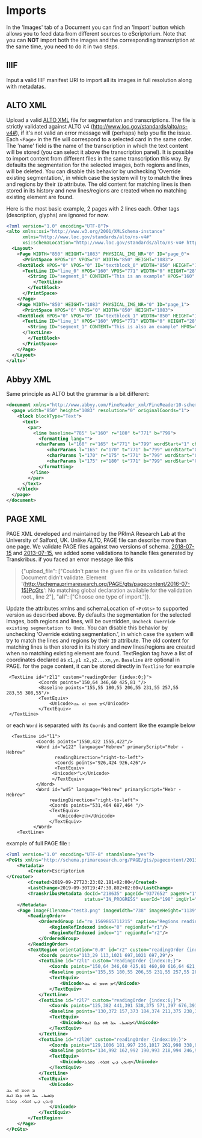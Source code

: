 # Imports

In the 'Images' tab of a Document you can find an 'Import' button which allows you to feed data from different sources to eScriptorium.
Note that you can **NOT** import both the images and the corresponding transcription at the same time, you need to do it in two steps.

## IIIF
Input a valid IIIF manifest URI to import all its images in full resolution along with metadatas.

## ALTO XML
Upload a valid [ALTO XML](https://en.wikipedia.org/wiki/ALTO_(XML)) file for segmentation and transcriptions.
The file is strictly validated against ALTO v4 (http://www.loc.gov/standards/alto/ns-v4#), if it's not valid an error message will (perhaps) help you fix the issue.
Each `<Page>` in the file will correspond to a selected card in the same order.
The 'name' field is the name of the transcription in which the text content will be stored (you can select it above the transcription panel). It is possible to import content from different files in the same transcription this way.
By defaults the segmentation for the selected images, both regions and lines, will be deleted. You can disable this behavior by unchecking 'Override existing segmentation.', in which case the system will try to match the lines and regions by their `ID` attribute. The old content for matching lines is then stored in its history and new lines/regions are created when no matching existing element are found.

Here is the most basic example, 2 pages with 2 lines each.
Other tags (description, glyphs) are ignored for now.
```xml
<?xml version="1.0" encoding="UTF-8"?>
<alto xmlns:xsi="http://www.w3.org/2001/XMLSchema-instance"
	  xmlns="http://www.loc.gov/standards/alto/ns-v4#"
	  xsi:schemaLocation="http://www.loc.gov/standards/alto/ns-v4# http://www.loc.gov/standards/alto/v4/alto-4-0.xsd">
  <Layout>
    <Page WIDTH="850" HEIGHT="1083" PHYSICAL_IMG_NR="0" ID="page_0">
      <PrintSpace HPOS="0" VPOS="0" WIDTH="850" HEIGHT="1083">
	<TextBlock HPOS="0" VPOS="0" ID="textblock_0" WIDTH="850" HEIGHT="1083">
	  <TextLine ID="line_0" HPOS="160" VPOS="771" WIDTH="0" HEIGHT="28">
	    <String ID="segment_0" CONTENT="This is an example" HPOS="160" VPOS="771" WIDTH="0" HEIGHT="28" WC="0.9995"></String>
          </TextLine>
        </TextBlock>
      </PrintSpace>
    </Page>
    <Page WIDTH="850" HEIGHT="1083" PHYSICAL_IMG_NR="0" ID="page_1">
      <PrintSpace HPOS="0" VPOS="0" WIDTH="850" HEIGHT="1083">
	<TextBlock HPOS="0" VPOS="0" ID="textblock_1" WIDTH="850" HEIGHT="1083">
	  <TextLine ID="line_1" HPOS="160" VPOS="771" WIDTH="0" HEIGHT="28">
	    <String ID="segment_1" CONTENT="This is also an example" HPOS="160" VPOS="771" WIDTH="0" HEIGHT="28" WC="0.9995"></String>
	  </TextLine>
        </TextBlock>
      </PrintSpace>
    </Page>
  </Layout>
</alto>`
```
## Abbyy XML
Same principle as ALTO but the grammar is a bit different:
```xml
<document xmlns="http://www.abbyy.com/FineReader_xml/FineReader10-schema-v1.xml" version="1.0" producer="kraken">
  <page width="850" height="1083" resolution="0" originalCoords="1">
    <block blockType="Text">
      <text>
        <par>
          <line baseline="785" l="160" r="180" t="771" b="799">
            <formatting lang="">
	       <charParams l="160" r="165" t="771" b="799" wordStart="1" charConfidence="0">T</charParams>
               <charParams l="165" r="170" t="771" b="799" wordStart="0" charConfidence="0">e</charParams>
               <charParams l="170" r="175" t="771" b="799" wordStart="0" charConfidence="0">s</charParams>
               <charParams l="175" r="180" t="771" b="799" wordStart="0" charConfidence="0">t</charParams>
            </formatting>
         </line>
        </par>
      </text>
    </block>
  </page>
</document>
```
## PAGE XML
PAGE XML developed and maintained by the PRImA Research Lab at the University of Salford, UK. Unlike ALTO, PAGE file can describe more than one page. We validate PAGE files against two versions of schema. [2018-07-15](https://www.primaresearch.org/schema/PAGE/gts/pagecontent/2018-07-15/pagecontent.xsd) and [2013-07-15](https://www.primaresearch.org/schema/PAGE/gts/pagecontent/2013-07-15/pagecontent.xsd), we added some validations to handle files generated by Transkribus.
if you faced an error message like this
> {"upload_file": ["Couldn't parse the given file or its validation failed: Document didn't validate. Element '{http://schema.primaresearch.org/PAGE/gts/pagecontent/2016-07-15}PcGts': No matching global declaration available for the validation root., line 2"], "__all__": ["Choose one type of import."]}.

Update the attributes xmlns and schemaLocation of `<PcGts>` to supported version as descirbed above.
By defaults the segmentation for the selected images, both regions and lines, will be overridden, `Uncheck Override existing segmentation to Undo`.
 You can disable this behavior by unchecking 'Override existing segmentation.', in which case the system will try to match the lines and regions by their `ID` attribute. The old content for matching lines is then stored in its history and new lines/regions are created when no matching existing element are found.
TextRegion tag have a list of coordinates declared as `x1,y1 x2,y2...xn,yn`.
`Baseline` are optional in PAGE.
for the page content, it can be stored directly in `Textline` for example


     <TextLine id="r2l1" custom="readingOrder {index:0;}">
                <Coords points="150,64 346,60 425,81 "/>
                <Baseline points="155,55 180,55 206,55 231,55 257,55 283,55 308,55"/>
                <TextEquiv>
                    <Unicode>ܡ ܗܘܡ ܐܘ ܥܒ</Unicode>
                </TextEquiv>
     </TextLine>

 or each `Word` is separated with its `Coords` and content like the example below


      <TextLine id="l1">
               <Coords points="1550,422 1555,422"/>
               <Word id="w122" language="Hebrew" primaryScript="Hebr - Hebrew"
                      readingDirection="right-to-left">
                      <Coords points="926,424 926,426"/>
                      <TextEquiv>
                     <Unicode>ע"י</Unicode>
                     </TextEquiv>
               </Word>
               <Word id="w45" language="Hebrew" primaryScript="Hebr - Hebrew"
                    readingDirection="right-to-left">
                    <Coords points="531,464 687,464 "/>
                    <TextEquiv>
                       <Unicode>הוט</Unicode>
                    </TextEquiv>
              </Word>
        <TextLine>

example of full PAGE file :
```xml
<?xml version="1.0" encoding="UTF-8" standalone="yes"?>
<PcGts xmlns="http://schema.primaresearch.org/PAGE/gts/pagecontent/2013-07-15" xmlns:xsi="http://www.w3.org/2001/XMLSchema-instance" xsi:schemaLocation="http://schema.primaresearch.org/PAGE/gts/pagecontent/2013-07-15 http://schema.primaresearch.org/PAGE/gts/pagecontent/2013-07-15/pagecontent.xsd">
    <Metadata>
        <Creator>Escriptorium
</Creator>
        <Created>2019-09-27T23:23:02.181+02:00</Created>
        <LastChange>2019-09-30T19:47:30.802+02:00</LastChange>
        <TranskribusMetadata docId="218635" pageId="9377652" pageNr="1" tsid="16181013"
                             status="IN_PROGRESS" userId="198" imgUrl="https://files.transkribus.eu/Get?id=IGCWFROGSHEQTNTPACSBRMTW" xmlUrl="https://files.transkribus.eu/Get?id=ZDOBVJAWMVGPUHOZVTSSWCSG" imageId="6101684"/>
    </Metadata>
    <Page imageFilename="test3.png" imageWidth="738" imageHeight="1139">
        <ReadingOrder>
            <OrderedGroup id="ro_1569865711215" caption="Regions reading order">
                <RegionRefIndexed index="0" regionRef="r1"/>
                <RegionRefIndexed index="1" regionRef="r2"/>
            </OrderedGroup>
        </ReadingOrder>
        <TextRegion orientation="0.0" id="r2" custom="readingOrder {index:1;}">
            <Coords points="113,29 113,1021 697,1021 697,29"/>
            <TextLine id="r2l1" custom="readingOrder {index:0;}">
                <Coords points="150,64 346,60 425,81 460,60 616,64 621,5 396,2 328,3 304,21 271,4 232,23 150,17"/>
                <Baseline points="155,55 180,55 206,55 231,55 257,55 283,55 308,55 334,56 359,56 385,56 411,56 436,56 462,56 487,56 513,55 539,55 564,55 590,54 616,53"/>
                <TextEquiv>
                    <Unicode>ܡ ܗܘܡ ܐܘ ܥܒ</Unicode>
                </TextEquiv>
            </TextLine>
            <TextLine id="r2l7" custom="readingOrder {index:6;}">
                <Coords points="125,382 441,391 538,375 571,397 676,391 677,344 655,339 572,359 538,341 514,360 445,336 336,353 237,348 222,332 193,354 152,332 126,348"/>
                <Baseline points="130,372 157,373 184,374 211,375 238,376 265,377 292,377 319,378 346,378 373,378 400,379 427,379 454,379 481,379 508,379 535,380 562,380 589,380 616,381 643,382 671,382"/>
                <TextEquiv>
                    <Unicode>ܕܐܣܝܪ. ܥܠ ܗ̇ܘ ܕܠܐ ܐܢܫ</Unicode>
                </TextEquiv>
            </TextLine>
            <TextLine id="r2l20" custom="readingOrder {index:19;}">
                <Coords points="129,1006 181,997 236,1017 261,998 338,997 499,1025 567,1010 659,1026 702,1010 703,985 576,971 531,984 500,959 469,980 399,958 324,987 297,964 246,972 211,954 193,968 175,952 130,975"/>
                <Baseline points="134,992 162,992 190,993 218,994 246,995 274,996 302,997 331,998 359,999 387,1000 415,1001 443,1002 471,1003 499,1003 528,1004 556,1005 584,1006 612,1007 640,1008 668,1008 697,1009"/>
                <TextEquiv>
                    <Unicode>ܗ̣ܢܘܢ ܕܝܢ ܐܡܪܘ. ܕܡܪܝܐ</Unicode>
                </TextEquiv>
            </TextLine>
            <TextEquiv>
                <Unicode>
ܡ ܗܘܡ ܐܘ ܥܒ
ܕܐܣܝܪ. ܥܠ ܗ̇ܘ ܕܠܐ ܐܢܫ
ܗ̣ܢܘܢ ܕܝܢ ܐܡܪܘ. ܕܡܪܝܐ
                </Unicode>
            </TextEquiv>
        </TextRegion>
    </Page>
</PcGts>

```
